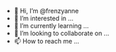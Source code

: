 - 👋 Hi, I’m @frenzyanne
- 👀 I’m interested in ...
- 🌱 I’m currently learning ...
- 💞️ I’m looking to collaborate on ...
- 📫 How to reach me ...

<!---
frenzyanne/frenzyanne is a ✨ special ✨ repository because its `README.md` (this file) appears on your GitHub profile.
You can click the Preview link to take a look at your changes.
--->
